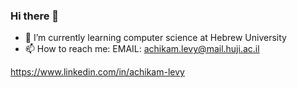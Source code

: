 ### Hi there 👋

- 🌱 I’m currently learning computer science at Hebrew University
- 📫 How to reach me: EMAIL: achikam.levy@mail.huji.ac.il

https://www.linkedin.com/in/achikam-levy
<!--
**Achikam-Levy/Achikam-Levy** is a ✨ _special_ ✨ repository because its `README.md` (this file) appears on your GitHub profile.

Here are some ideas to get you started:

- 🔭 I’m currently working on ...
- 🌱 I’m currently learning computer science
- 👯 I’m looking to collaborate on ...
- 🤔 I’m looking for help with ...
- 💬 Ask me about ...
- 📫 How to reach me: ...
- 😄 Pronouns: ...
- ⚡ Fun fact: ...
-->
